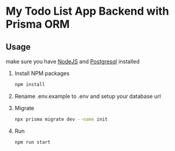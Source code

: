 # My Todo List App Backend with Prisma ORM

## Usage

make sure you have [NodeJS](https://nodejs.org/en/download/) and [Postgresql](https://www.postgresql.org/download/) installed

1. Install NPM packages

   ```sh
   npm install

   ```
2. Rename .env.example to .env and setup your database url
3. Migrate

   ```sh
   npx prisma migrate dev --name init

4. Run

   ```sh
   npm run start
